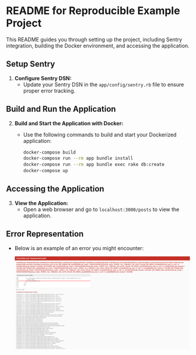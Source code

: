 # README for Reproducible Example Project

This README guides you through setting up the project, including Sentry integration, building the Docker environment, and accessing the application.

## Setup Sentry

1. **Configure Sentry DSN:**
   - Update your Sentry DSN in the `app/config/sentry.rb` file to ensure proper error tracking.

## Build and Run the Application

2. **Build and Start the Application with Docker:**
   - Use the following commands to build and start your Dockerized application:

     ```bash
     docker-compose build
     docker-compose run --rm app bundle install
     docker-compose run --rm app bundle exec rake db:create
     docker-compose up
     ```

## Accessing the Application

3. **View the Application:**
   - Open a web browser and go to `localhost:3000/posts` to view the application.

## Error Representation

- Below is an example of an error you might encounter:

  ![Representing error](image.png)
